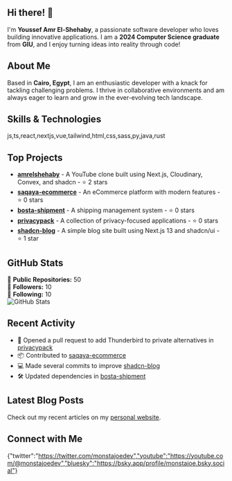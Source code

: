 ## Hi there! 👋

I'm **Youssef Amr El-Shehaby**, a passionate software developer who loves building innovative applications. I am a **2024 Computer Science graduate** from **GIU**, and I enjoy turning ideas into reality through code!

## About Me

Based in **Cairo, Egypt**, I am an enthusiastic developer with a knack for tackling challenging problems. I thrive in collaborative environments and am always eager to learn and grow in the ever-evolving tech landscape.

## Skills & Technologies

js,ts,react,nextjs,vue,tailwind,html,css,sass,py,java,rust

## Top Projects

- [**amrelshehaby**](https://github.com/monstajoe2002/nextvideo) - A YouTube clone built using Next.js, Cloudinary, Convex, and shadcn - ⭐ 2 stars
- [**saqaya-ecommerce**](https://github.com/monstajoe2002/saqaya-ecommerce) - An eCommerce platform with modern features - ⭐ 0 stars
- [**bosta-shipment**](https://github.com/monstajoe2002/bosta-shipment) - A shipping management system - ⭐ 0 stars
- [**privacypack**](https://github.com/monstajoe2002/privacypack) - A collection of privacy-focused applications - ⭐ 0 stars
- [**shadcn-blog**](https://github.com/monstajoe2002/shadcn-blog) - A simple blog site built using Next.js 13 and shadcn/ui - ⭐ 1 star

## GitHub Stats

🔭 **Public Repositories:** 50  
👥 **Followers:** 10  
👤 **Following:** 10  
![GitHub Stats](https://github-readme-stats.vercel.app/api?username=monstajoe2002&show_icons=true&theme=radical)

## Recent Activity

- 🌟 Opened a pull request to add Thunderbird to private alternatives in [privacypack](https://github.com/ente-io/privacypack/pull/41)    
- 📦 Contributed to [saqaya-ecommerce](https://github.com/monstajoe2002/saqaya-ecommerce)  
- 💻 Made several commits to improve [shadcn-blog](https://github.com/monstajoe2002/shadcn-blog)  
- 🛠️ Updated dependencies in [bosta-shipment](https://github.com/monstajoe2002/bosta-shipment)

## Latest Blog Posts

Check out my recent articles on my [personal website](https://youssef-elshehaby-portfolio.vercel.app/).

## Connect with Me

{"twitter":"https://twitter.com/monstajoedev","youtube":"https://youtube.com/@monstajoedev","bluesky":"https://bsky.app/profile/monstajoe.bsky.social"}
